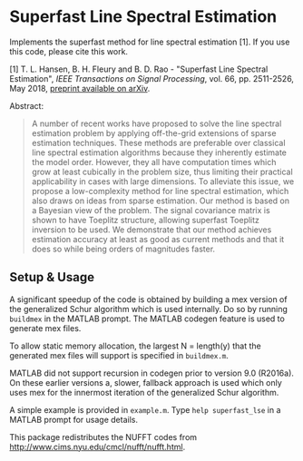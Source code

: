 # Superfast Line Spectral Estimation
Implements the superfast method for line spectral estimation [1]. If you use
this code, please cite this work.

[1] T. L. Hansen, B. H. Fleury and B. D. Rao - "Superfast Line Spectral
Estimation", *IEEE Transactions on Signal Processing*, vol. 66, pp. 2511-2526, May 2018,
[preprint available on arXiv](https://arxiv.org/abs/1705.06073).

Abstract:
> A number of recent works have proposed to solve the line spectral
> estimation problem by applying off-the-grid extensions of sparse
> estimation techniques. These methods are preferable over classical line
> spectral estimation algorithms because they inherently estimate the model
> order. However, they all have computation times which grow at least
> cubically in the problem size, thus limiting their practical applicability
> in cases with large dimensions. To alleviate this issue, we
> propose a low-complexity method for line spectral estimation, which also
> draws on ideas from sparse estimation. Our method is based on a
> Bayesian view of the problem. The signal covariance matrix is shown to
> have Toeplitz structure, allowing superfast Toeplitz inversion to be used.
> We demonstrate that our method achieves estimation accuracy at least as
> good as current methods and that it does so while being orders of
> magnitudes faster.

## Setup & Usage
A significant speedup of the code is obtained by building a mex version of the
generalized Schur algorithm which is used internally. Do so by running
`buildmex` in the MATLAB prompt. The MATLAB codegen feature is used to generate
mex files.

To allow static memory allocation, the largest N = length(y) that the generated
mex files will support is specified in `buildmex.m`.

MATLAB did not support recursion in codegen prior to version 9.0 (R2016a). On
these earlier versions a, slower, fallback approach is used which only uses
mex for the innermost iteration of the generalized Schur algorithm.

A simple example is provided in `example.m`. Type `help superfast_lse` in a
MATLAB prompt for usage details.

This package redistributes the NUFFT codes from
http://www.cims.nyu.edu/cmcl/nufft/nufft.html.

